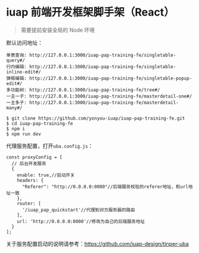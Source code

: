 
# iuap 前端开发框架脚手架（React）


> 需要提前安装全局的 Node 环境

默认访问地址：

```
单表查询: http://127.0.0.1:3000/iuap-pap-training-fe/singletable-query#/
行内编辑: http://127.0.0.1:3000/iuap-pap-training-fe/singletable-inline-edit#/
弹框编辑: http://127.0.0.1:3000/iuap-pap-training-fe/singletable-popup-edit#/
多功能树: http://127.0.0.1:3000/iuap-pap-training-fe/tree#/
一主一子: http://127.0.0.1:3000/iuap-pap-training-fe/masterdetail-one#/
一主多子: http://127.0.0.1:3000/iuap-pap-training-fe/masterdetail-many#/
```

```
$ git clone https://github.com/yonyou-iuap/iuap-pap-training-fe.git
$ cd iuap-pap-training-fe
$ npm i
$ npm run dev
```


代理服务配置，打开`uba.config.js`：

```
const proxyConfig = [
  // 后台开发服务
  {
    enable: true,//启动开关
    headers: {
      "Referer": "http://0.0.0.0:0000"//后端服务校验的referer地址，和url地址一致
    },
    router: [
      '/iuap_pap_quickstart'//代理到对方服务器的路由
    ],
    url: 'http://0.0.0.0:0000'//修改为自己的后端服务地址
  }
];
```

关于服务配置启动的说明请参考：https://github.com/iuap-design/tinper-uba




